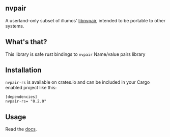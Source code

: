 ## nvpair
A userland-only subset of illumos' [libnvpair](http://illumos.org/man/3lib/libnvpair), intended to be portable to other
systems.

## What's that?
This library is safe rust bindings to `nvpair` Name/value pairs library 

## Installation
`nvpair-rs` is available on crates.io and can be included in your Cargo enabled project like this:

```
[dependencies]
nvpair-rs= "0.2.0"
```
## Usage
Read the [docs](https://docs.rs/nvpair-rs).

